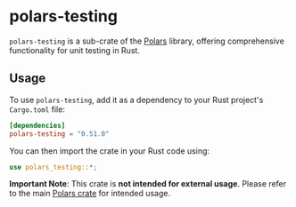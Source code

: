 # polars-testing

`polars-testing` is a sub-crate of the [Polars](https://crates.io/crates/polars) library, offering
comprehensive functionality for unit testing in Rust.

## Usage

To use `polars-testing`, add it as a dependency to your Rust project's `Cargo.toml` file:

```toml
[dependencies]
polars-testing = "0.51.0"
```

You can then import the crate in your Rust code using:

```rust
use polars_testing::*;
```

**Important Note**: This crate is **not intended for external usage**. Please refer to the main
[Polars crate](https://crates.io/crates/polars) for intended usage.
